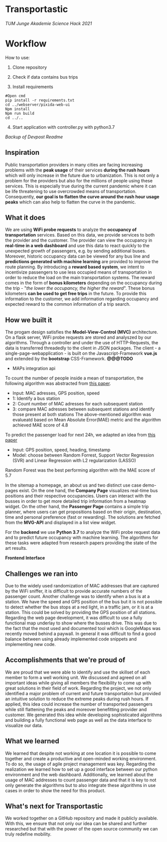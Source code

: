 # Transportastic
###### TUM Junge Akademie Science Hack 2021

# Workflow
How to use:

1. Clone repository

2. Check if data contains bus trips

3. Install requirements

```
#Open cmd
pip install -r requirements.txt
cd ../webserver/pixida-web-ui
Npm install
Npm run build
cd ../..
```

4. Start application with controller.py with python3.7


*Backup of Devpost Readme*
## Inspiration
Public transportation providers in many cities are facing increasing problems with the **peak usage** of their services **during the rush hours** which will only increase in the future due to urbanization.
This is not only a problem for the providers but also for the millions of people using these services. This is especially true during the current pandemic where it can be life threatening to use overcrowded means of transportation.
Consequently, **our goal is to flatten the curve around the rush hour usage peaks** which can also help to flatten the curve in the pandemic.

## What it does
We are using **WiFi probe requests** to analyze the **occupancy of transportation** services.
Based on this data, we provide services to both the provider and the customer.
The provider can view the occupancy in **real-time in a web dashboard** and use this data to react quickly to the unexpected growth of passengers, e.g. by sending additional buses.
Moreover, historic occupancy data can be viewed for any bus line and **predictions generated with machine learning** are provided to improve the route planning.
By introducing a **reward based system**, we intent to incentivize passengers to use less occupied means of transportation in order to reduce the load on the main transportation systems. The reward comes in the form of **bonus kilometers** depending on the occupancy during the trip - "*the lower the occupancy, the higher the reward*". These bonus kilometers **can be used to get free trips** in the future.
To provide this information to the customer, we add information regarding occupancy and expected reward to the common information of a trip search.

## How we built it
The progam design satisfies the **Model-View-Control (MVC)** architecture. On a flask server, WiFi probe requests are stored and analyszed by our algorithms. Through a controller and under the use of HTTP-Requests, the data is transferred threadedly to the client in JSON packages. The client - a single-page-webapplication - is built on the Javascript-Framework **vue.js** and extended by the **bootstrap** CSS-Framework. **@@@TODO** 
- MAPs integration api 

To count the number of people inside a mean of transportation, the following algorithm was abstracted from [this paper](http://www.kresttechnology.com/krest-academic-projects/krest-mtech-projects/ECE/M-TECH%20EMBEDDED%20%202019-20/2019%20IEEE%20BASE%20PAPERS/32.Occupancy%20Estimation%20using%20WiFi%20A%20Case%20Study.pdf).
- Input: MAC adresses, GPS position, speed
- 1: Identify a bus station
- 2: Count number of MAC adresses for each subsequent station
- 3: compare MAC adresses between subsequent stations and identify those present at both stations
The above-mentioned algorithm was evalueatd based on Mean Absolute Error(MAE) metric and the algorithm achieved MAE score of 4.8


To predict the passenger load for next 24h, we adapted an idea from [this paper](http://statweb.stanford.edu/~tibs/lasso/lasso.pdf)
- Input: GPS position, speed, heading, timestamp
- Model: choose between Random Forrest, Support Vector Regression (SVR) and Linear Regression with L2 regularization (LASSO)

Random Forest was the best performing algorithm with the MAE score of 5.7


In the sitemap a homepage, an about us and two distinct use case demo-pages exist. On the one hand, the **Company Page** visualizes real-time bus positions and their respective occupancies. Users can interact with the busses in order to get more detailed trip information from a heatmap widget. On the other hand, the **Passenger Page** contains a simple trip planner, where users can get propositions based on their origin, destination, time and personal preference (fast or rewarding). The solutions are fetched from the **MVG-API** and displayed in a list view widget. 

For the **backend** we use **Python 3.7** to analyze the WiFi probe request data and to predict future occupancy with machine learning. The algorithms for these tasks were adapted from research papers providing the state of the art results.

**Frontend**
**Interface**

## Challenges we ran into
Due to the widely used randomization of MAC addresses that are captured by the WiFi sniffer, it is difficult to provide accurate numbers of the passenger count. Another challenge was to identify when a bus is at a station. We have the speed and GPS position of the bus but it is not possible to detect whether the bus stops at a red light, in a traffic jam, or it is at a station. This could be solved by providing the GPS position of all stations.
Regarding the web page development, it was difficult to use a fully functional map underlay to show where the busses drive. This was due to the fact that the most used and documented tool which is GoogleMaps was recently moved behind a paywall.
In general it was difficult to find a good balance between using already implemented code snippets and implementing new code.

## Accomplishments that we're proud of
We are proud that we were able to identify and use the skillset of each member to form a well working unit. We discussed and agreed on all important ideas while giving all members the flexibility to come up with great solutions in their field of work.
Regarding the project, we not only identified a major problem of current and future transportation but provided an intuitive solution to reduce the extreme peaks during rush hours. If applied, this idea could increase the number of transported passengers while still flattening the peaks and moreover benefitting provider and customer. We generated this idea while developing sophisticated algorithms and building a fully functional web page as well as the data interface to visualize our data.

## What we learned
We learned that despite not working at one location it is possible to come together and create a productive and open-minded working environment.
To do so, the usage of agile project management was key.
Regarding the realization we learned how to set up a good interface between our python environment and the web dashboard.
Additionally, we learned about the usage of MAC addresses to count passenger data and that it is key to not only generate the algorithms but to also integrate these algorithms in use cases in order to show the need for this product. 

## What's next for Transportastic
We worked together on a GitHub repository and made it publicly available. With this, we ensure that not only our idea can be shared and further researched but that with the power of the open source community we can truly redefine mobility. 
